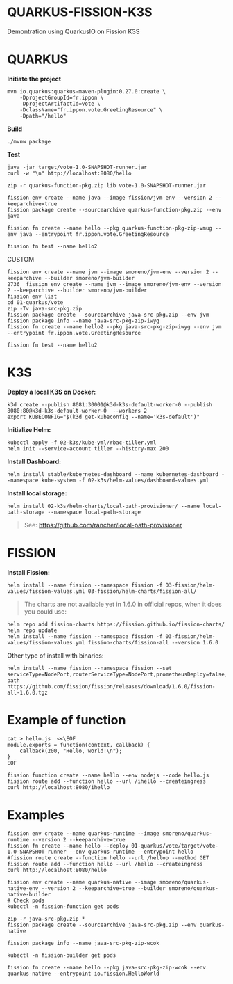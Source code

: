 QUARKUS-FISSION-K3S
===================

Demontration using QuarkusIO on Fission K3S


# QUARKUS

**Initiate the project**
```
mvn io.quarkus:quarkus-maven-plugin:0.27.0:create \
    -DprojectGroupId=fr.ippon \
    -DprojectArtifactId=vote \
    -DclassName="fr.ippon.vote.GreetingResource" \
    -Dpath="/hello"
```

**Build**
```
./mvnw package
```

**Test**
```
java -jar target/vote-1.0-SNAPSHOT-runner.jar
curl -w "\n" http://localhost:8080/hello
```


```
zip -r quarkus-function-pkg.zip lib vote-1.0-SNAPSHOT-runner.jar

fission env create --name java --image fission/jvm-env --version 2 --keeparchive=true
fission package create --sourcearchive quarkus-function-pkg.zip --env java

fission fn create --name hello --pkg quarkus-function-pkg-zip-vmug --env java --entrypoint fr.ippon.vote.GreetingResource

fission fn test --name hello2

```

CUSTOM
```
fission env create --name jvm --image smoreno/jvm-env --version 2 --keeparchive --builder smoreno/jvm-builder
2736  fission env create --name jvm --image smoreno/jvm-env --version 2 --keeparchive --builder smoreno/jvm-builder
fission env list
cd 01-quarkus/vote
zip -Tv java-src-pkg.zip
fission package create --sourcearchive java-src-pkg.zip --env jvm
fission package info --name java-src-pkg-zip-iwyg
fission fn create --name hello2 --pkg java-src-pkg-zip-iwyg --env jvm --entrypoint fr.ippon.vote.GreetingResource

fission fn test --name hello2

```





# K3S

**Deploy a local K3S on Docker:**
```
k3d create --publish 8081:30001@k3d-k3s-default-worker-0 --publish 8080:80@k3d-k3s-default-worker-0  --workers 2
export KUBECONFIG="$(k3d get-kubeconfig --name='k3s-default')"
```

**Initialize Helm:**
```
kubectl apply -f 02-k3s/kube-yml/rbac-tiller.yml
helm init --service-account tiller --history-max 200
```

**Install Dashboard:**
```
helm install stable/kubernetes-dashboard --name kubernetes-dashboard --namespace kube-system -f 02-k3s/helm-values/dashboard-values.yml
```

**Install local storage:**
```
helm install 02-k3s/helm-charts/local-path-provisioner/ --name local-path-storage --namespace local-path-storage
```

> See: https://github.com/rancher/local-path-provisioner

# FISSION

**Install Fission:**
```
helm install --name fission --namespace fission -f 03-fission/helm-values/fission-values.yml 03-fission/helm-charts/fission-all/
```

> The charts are not available yet in 1.6.0 in official repos, when it does you could use:
```
helm repo add fission-charts https://fission.github.io/fission-charts/
helm repo update
helm install --name fission --namespace fission -f 03-fission/helm-values/fission-values.yml fission-charts/fission-all --version 1.6.0
```

Other type of install with binaries:
```
helm install --name fission --namespace fission --set serviceType=NodePort,routerServiceType=NodePort,prometheusDeploy=false,persistence.storageClass=local-path https://github.com/fission/fission/releases/download/1.6.0/fission-all-1.6.0.tgz
```


# Example of function
```
cat > hello.js  <<\EOF
module.exports = function(context, callback) {
    callback(200, "Hello, world!\n");
}
EOF

fission function create --name hello --env nodejs --code hello.js
fission route add --function hello --url /ihello --createingress
curl http://localhost:8080/ihello
```

# Examples

```
fission env create --name quarkus-runtime --image smoreno/quarkus-runtime --version 2 --keeparchive=true
fission fn create --name hello --deploy 01-quarkus/vote/target/vote-1.0-SNAPSHOT-runner --env quarkus-runtime --entrypoint hello
#fission route create --function hello --url /hellop --method GET
fission route add --function hello --url /hello --createingress
curl http://localhost:8080/hello
```

```
fission env create --name quarkus-native --image smoreno/quarkus-native-env --version 2 --keeparchive=true --builder smoreno/quarkus-native-builder
# Check pods
kubectl -n fission-function get pods

zip -r java-src-pkg.zip *
fission package create --sourcearchive java-src-pkg.zip --env quarkus-native

fission package info --name java-src-pkg-zip-wcok

kubectl -n fission-builder get pods

fission fn create --name hello --pkg java-src-pkg-zip-wcok --env quarkus-native --entrypoint io.fission.HelloWorld
```
